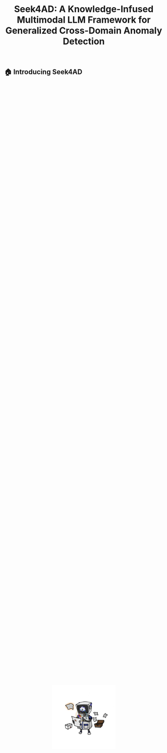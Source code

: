 <br>
<p align="center">
<h1 align="center"><strong>Seek4AD: A Knowledge-Infused Multimodal LLM Framework for
Generalized Cross-Domain Anomaly Detection </strong></h1>
  <p align="center">
	<br>
    
    
  </p>
</p>



## 🏠 Introducing Seek4AD
<!-- ![Teaser](assets/teaser.jpg) -->
<div style="display: grid; place-items: center; min-height: 100vh;">
  <img src="Assets/mmexport1743135190316.jpg" alt="Dialogue_Teaser" style="width: 40%;">
</div>
